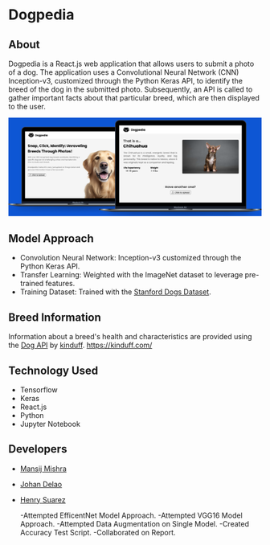 # Dogpedia

## About

Dogpedia is a React.js web application that allows users to submit a photo of a dog. The application uses a Convolutional Neural Network (CNN) Inception-v3, customized through the Python Keras API, to identify the breed of the dog in the submitted photo. Subsequently, an API is called to gather important facts about that particular breed, which are then displayed to the user.

![Prototype Image](images/Dogpedia_prototype.png)

## Model Approach

- Convolution Neural Network: Inception-v3 customized through the Python Keras API.
- Transfer Learning: Weighted with the ImageNet dataset to leverage pre-trained features.
- Training Dataset: Trained with the [Stanford Dogs Dataset](http://vision.stanford.edu/aditya86/ImageNetDogs/).

## Breed Information

Information about a breed's health and characteristics are provided using the [Dog API](https://dogapi.dog/) by [kinduff](https://kinduff.com/).
https://kinduff.com/
## Technology Used

- Tensorflow
- Keras
- React.js
- Python
- Jupyter Notebook

## Developers

- [Mansij Mishra](https://github.com/MansijMishra)
- [Johan Delao](https://github.com/JohanDelao)
- [Henry Suarez](https://github.com/Henrysua12)
  
  -Attempted EfficentNet Model Approach.
  -Attempted VGG16 Model Approach.
  -Attempted Data Augmentation on Single Model.
  -Created Accuracy Test Script.
  -Collaborated on Report.



